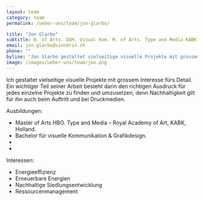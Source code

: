 ```yaml
---
layout: team
category: team
permalink: /ueber-uns/team/jon-glarbo/

title: "Jon Glarbo"
subtitle: B. of Arts. DGH. Visual Kom. M. of Arts. Type and Media KABK 
email: jon.glarbo@sinndrin.ch
phone: ""
byline: "Jon Glarbo gestaltet vielseitige visuelle Projekte mit grossem Interesse fürs Detail. Ein wichtiger Teil seiner Arbeit besteht darin den richtigen Ausdruck für jedes einzelne Projekte zu finden und umzusetzen, denn Nachhaltigkeit gilt für ihn auch beim Auftritt und bei Druckmedien."
image: /images/ueber-uns/team/jon.png
---
```

Ich gestaltet vielseitige visuelle Projekte mit grossem Interesse fürs Detail. Ein wichtiger Teil seiner Arbeit besteht darin den richtigen Ausdruck für jedes einzelne Projekte zu finden und umzusetzen, denn Nachhaltigkeit gilt für ihn auch beim Auftritt und bei Druckmedien.

Ausbildungen:

- Master of Arts HBO. Type and Media – Royal Academy of Art, KABK, Holland.
- Bachelor für visuelle Kommunikation & Grafikdesign.
- 
- 

Interessen:

- Energieeffizienz
- Erneuerbare Energien
- Nachhaltige Siedlungsentwicklung
- Ressourcenmanagement

